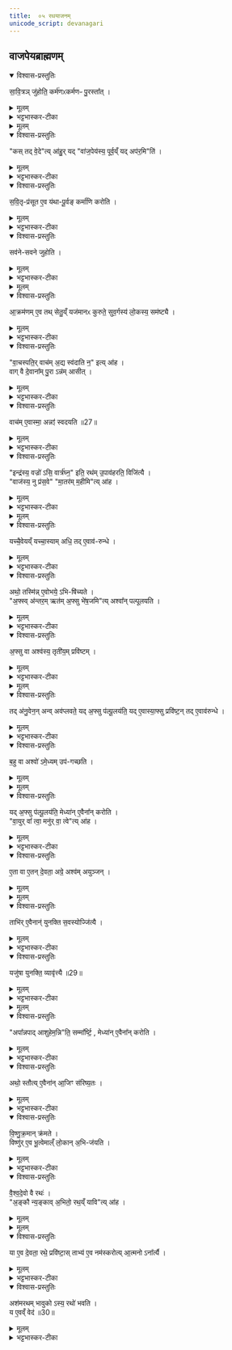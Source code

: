 ```yaml
---
title:  ०५ रथयाजनम्
unicode_script: devanagari
---
```

## वाजपेयब्राह्मणम्  
<details open><summary>विश्वास-प्रस्तुतिः</summary>

सा॒वि॒त्रञ् जु॑होति॒ कर्म॑णᳵकर्मणᳶ पु॒रस्ता᳚त् ।  
</details>

<details><summary>मूलम्</summary>

सा॒वि॒त्रञ् जु॑होति॒ कर्म॑णᳵकर्मणᳶ पु॒रस्ता᳚त् ।  
</details>

<details><summary>भट्टभास्कर-टीका</summary>

1 सावित्रं जुहोतीत्यादि ॥ 'देवसवितः प्रसुव' इति जुहिति कर्मणः दीक्षणीयादीनां पदार्थानामारम्भे ।
</details>


<details><summary>मूलम्</summary>

कस्तद्वे॒देत्या॑हुः ।
यद्वा॑ज॒पेय॑स्य॒ पूर्व॒य्ँयदप॑र॒मिति॑ ।
</details>

<details open><summary>विश्वास-प्रस्तुतिः</summary>

"कस् तद् वे॒दे"त्य् आ॑हु॒र् यद् "वा॑ज॒पेय॑स्य॒ पूर्व॒य्ँ यद् अप॑र॒मि"ति॑ ।  
</details>

<details><summary>मूलम्</summary>

"कस् तद् वे॒दे"त्य् आ॑हु॒र् यद् "वा॑ज॒पेय॑स्य॒ पूर्व॒य्ँ यद् अप॑र॒मि"ति॑ ।  
</details>

<details><summary>भट्टभास्कर-टीका</summary>

कस्तदित्यादि । यद्वाजपेयस्य पूर्वं कर्म यदपरं तत् को वेद जानाति इदं पूर्वमिदमपरमिति को वाजपेयस्य जानाति पौर्वापर्यस्य दुर्ज्ञानत्वात् वैकृतानां बहुत्वात् इत्याहुः । तस्मादसुज्ञानानां कर्मणामारम्भे सावित्रं जुहोति ।
</details>

<details open><summary>विश्वास-प्रस्तुतिः</summary>

स॒वि॒तृ-प्र॑सूत ए॒व य॑था-पू॒र्वङ् कर्मा॑णि करोति ।  
</details>

<details><summary>मूलम्</summary>

स॒वि॒तृ-प्र॑सूत ए॒व य॑था-पू॒र्वङ् कर्मा॑णि करोति ।  
</details>

<details><summary>भट्टभास्कर-टीका</summary>

सावित्रहोमेन उत्तराणि कर्माणि सवितृप्रसूतः सवित्रैवानुज्ञातो यथापूर्वं करोति येन पौर्वापर्येण प्रयुङ्क्ते । 'तृतीया कर्मणि'इति पूर्वपदप्रकृतिस्वरत्वम् ॥
</details>

<details open><summary>विश्वास-प्रस्तुतिः</summary>

सव॑ने-सवने जुहोति ।  
</details>

<details><summary>मूलम्</summary>

सव॑ने-सवने जुहोति ।  
</details>

<details><summary>भट्टभास्कर-टीका</summary>

2 सवनेसवन इति पक्षान्तरम् ॥ यथाऽऽहुः - 'सवनादौ सवनादौ जुहोति कर्मणः कर्मणो वा पुरस्तात्'इति । यद्वा - कर्मणः पुरस्तादित्युक्ते चोदयन्ति - वाजपेयस्य कर्मणां पौर्वापर्यं को वेद येनैवमुच्यते कर्मणः पुरस्तादिति, सति हि पौर्वापर्यज्ञाने आरम्भज्ञानभिति तस्मादयुक्तमेतदिति । तस्मात्सवनानां आरम्भे होमात् सवित्रैवानुज्ञातः कर्माण्यपि यथापूर्वं करोति ।
</details>


<details><summary>मूलम्</summary>

आ॒क्रम॑णमे॒व तथ्सेतु॒य्ँयज॑मानᳵ कुरुते ।
सु॒व॒र्गस्य॑ लो॒कस्य॒ सम॑ष्ट्यै ।
</details>

<details open><summary>विश्वास-प्रस्तुतिः</summary>

आ॒क्रम॑णम् ए॒व तथ् सेतु॒य्ँ यज॑मानᳵ कुरुते॒ सुव॒र्गस्य॑ लो॒कस्य॒ सम॑ष्ट्यै ।  
</details>

<details><summary>मूलम्</summary>

आ॒क्रम॑णम् ए॒व तथ् सेतु॒य्ँ यज॑मानᳵ कुरुते॒ सुव॒र्गस्य॑ लो॒कस्य॒ सम॑ष्ट्यै ।  
</details>

<details><summary>भट्टभास्कर-टीका</summary>

किञ्च - आक्रमणसाधनं सेतुं कुरुते यजमानः । सुवर्गस्य लोकस्य समष्ट्यै सम्यक्प्राप्त्यै भवति ॥
</details>

<details open><summary>विश्वास-प्रस्तुतिः</summary>

"वा॒चस्पति॒र् वाच॑म् अ॒द्य स्व॑दाति न॒" इत्य् आ॑ह ।  
वाग् वै दे॒वाना᳚म् पु॒रा ऽन्न॑म् आसीत् ।  
</details>

<details><summary>मूलम्</summary>

"वा॒चस्पति॒र् वाच॑म् अ॒द्य स्व॑दाति न॒" इत्य् आ॑ह ।  
वाग् वै दे॒वाना᳚म् पु॒रा ऽन्न॑म् आसीत् ।  
</details>

<details><summary>भट्टभास्कर-टीका</summary>

3 वाग्वा इत्यादि ॥ वागेव अन्नं देवानां पूर्वं आसीत् । वागेव स्थितिहेतुरासीत्, स्तुत्या च क्षुन्निवृत्तेः ।
</details>

<details open><summary>विश्वास-प्रस्तुतिः</summary>

वाच॑म् ए॒वास्मा॒ अन्नꣵ॑ स्वदयति ॥27॥  
</details>

<details><summary>मूलम्</summary>

वाच॑म् ए॒वास्मा॒ अन्नꣵ॑ स्वदयति ॥27॥  
</details>

<details><summary>भट्टभास्कर-टीका</summary>

तस्मात् अस्मै यजमानाय यजमानार्थं वाचमन्नं च स्वदयति स्वादु करोति ॥
</details>

<details open><summary>विश्वास-प्रस्तुतिः</summary>

"इन्द्र॑स्य॒ वज्रो॑ ऽसि॒ वार्त्र॑घ्न॒" इति॒ रथ॑म् उ॒पाव॑हरति॒ विजि॑त्यै ।  
"वाज॑स्य॒ नु प्र॑स॒वे" "मा॒तर॑म् म॒हीमि"त्य् आ॑ह ।
</details>

<details><summary>मूलम्</summary>

"इन्द्र॑स्य॒ वज्रो॑ ऽसि॒ वार्त्र॑घ्न॒" इति॒ रथ॑म् उ॒पाव॑हरति॒ विजि॑त्यै ।  
"वाज॑स्य॒ नु प्र॑स॒वे" "मा॒तर॑म् म॒हीमि"त्य् आ॑ह ।
</details>

<details><summary>भट्टभास्कर-टीका</summary>

4 उपावहरतीति ॥ रथवाहनादवतारयति इन्द्रसंबन्धात् विजित्यै च भवति ।
</details>


<details><summary>मूलम्</summary>

यच्चै॒वेयम् ।
यच्चा॒स्यामधि॑ ।
तदे॒वाव॑रुन्धे ।
</details>

<details open><summary>विश्वास-प्रस्तुतिः</summary>

यच्चै॒वेयय्ँ यच्चा॒स्याम् अधि॒ तद् ए॒वाव॑-रुन्धे ।  
</details>

<details><summary>मूलम्</summary>

यच्चै॒वेयय्ँ यच्चा॒स्याम् अधि॒ तद् ए॒वाव॑-रुन्धे ।  
</details>

<details><summary>भट्टभास्कर-टीका</summary>

यच्चेत्यादि । यच्चेयं पृथिवी यच्चास्यां पृथिव्यां अधि तत् द्वयं अवरुन्धे ।
</details>

<details open><summary>विश्वास-प्रस्तुतिः</summary>

अथो॒ तस्मि॑न्न् ए॒वोभये॒ ऽभि-षि॑च्यते ।  
"अ॒फ्स्व् अ॑न्तर॒म् ऋत॑म् अ॒फ्सु भे॑ष॒जमि"त्य् अश्वा᳚न् पल्पूलयति ।  
</details>

<details><summary>मूलम्</summary>

अथो॒ तस्मि॑न्न् ए॒वोभये॒ ऽभि-षि॑च्यते ।  
"अ॒फ्स्व् अ॑न्तर॒म् ऋत॑म् अ॒फ्सु भे॑ष॒जमि"त्य् अश्वा᳚न् पल्पूलयति ।  
</details>

<details><summary>भट्टभास्कर-टीका</summary>

अथो अपि च तस्मिन्नुभये उभयस्मिन् यथोक्ते पृथिव्यां पृथिव्यवस्थिते च पदार्थे अभिषिच्यते उभयविषयमैश्वर्यं प्राप्यते ॥
5 पल्पूलयति स्नापयति ॥
</details>

<details open><summary>विश्वास-प्रस्तुतिः</summary>

अ॒फ्सु वा अश्व॑स्य॒ तृती॑य॒म् प्रवि॑ष्टम् ।  
</details>

<details><summary>मूलम्</summary>

अ॒फ्सु वा अश्व॑स्य॒ तृती॑य॒म् प्रवि॑ष्टम् ।  
</details>

<details><summary>भट्टभास्कर-टीका</summary>

अप्सु वा इत्यादि । अश्वस्य तृतीयो भागः अप्सु प्रविष्टः तद्योनित्वादश्वस्य । 'पूरणाद्भागे तीयादन्'तेनाद्युदात्तत्वम् ।
</details>


<details><summary>मूलम्</summary>

तद॑नु॒वेन॒न्वव॑प्लवते ।
यद॒फ्सु प॑ल्पू॒लय॑ति ॥28॥  
यदे॒वास्या॒फ्सु प्रवि॑ष्टम् ।
तदे॒वाव॑रुन्धे ।
</details>

<details open><summary>विश्वास-प्रस्तुतिः</summary>

तद् अ॑नु॒वेन॒न् अन्व् अव॑प्लवते॒ यद् अ॒फ्सु प॑ल्पू॒लय॑ति॒ यद् ए॒वास्या॒फ्सु प्रवि॑ष्ट॒न् तद् ए॒वाव॑रुन्धे ।  
</details>

<details><summary>मूलम्</summary>

तद् अ॑नु॒वेन॒न् अन्व् अव॑प्लवते॒ यद् अ॒फ्सु प॑ल्पू॒लय॑ति॒ यद् ए॒वास्या॒फ्सु प्रवि॑ष्ट॒न् तद् ए॒वाव॑रुन्धे ।  
</details>

<details><summary>भट्टभास्कर-टीका</summary>

तदन्वित्यादि । यस्मादिदमश्वमप्सु पल्पूलयति तन्मन्यामहे तदेव तृतीयं अनुवेनन् अनुकामयमानोऽवप्लवते । वेनतिः कान्तिकर्मा । उ इत्यवधारणे ।  
यद्वा - अश्वस्य अप्सु यत् तृतीयं प्रविष्टं तदनु तल्लक्षीकृत्य तं तृतीयं भागमश्वं प्रापयितुं नु इति क्षिप्रं वा वितर्के, नूनं तदन्वेव एनमवप्लवते अवप्लवयति ।  
यद्वा - अश्व एवोच्यते - तदेव तृतीयमनु नूनमेनदवप्लवतेऽश्वः अप्सु मज्जति । एनदिति क्रियाविशेषणं, छान्दसमाद्युदात्तत्वम् । 'तन्वादीनाम्'इत्युवङ् ॥
</details>

<details open><summary>विश्वास-प्रस्तुतिः</summary>

ब॒हु वा अश्वो॑ ऽमे॒ध्यम् उप॑-गच्छति ।  
</details>

<details><summary>मूलम्</summary>

ब॒हु वा अश्वो॑ ऽमे॒ध्यम् उप॑-गच्छति ।  
</details>


<details><summary>मूलम्</summary>

यद॒फ्सु प॑ल्पू॒लय॑ति ।
मेध्या॑ने॒वैना᳚न्करोति ।
</details>

<details open><summary>विश्वास-प्रस्तुतिः</summary>

यद् अ॒फ्सु प॑ल्पू॒लय॑ति॒ मेध्या॑न् ए॒वैना᳚न् करोति ।  
"वा॒युर् वा᳚ त्वा॒ मनु॑र् वा॒ त्वे"त्य् आ॑ह ।  
</details>

<details><summary>मूलम्</summary>

यद् अ॒फ्सु प॑ल्पू॒लय॑ति॒ मेध्या॑न् ए॒वैना᳚न् करोति ।  
"वा॒युर् वा᳚ त्वा॒ मनु॑र् वा॒ त्वे"त्य् आ॑ह ।  
</details>

<details><summary>भट्टभास्कर-टीका</summary>

6 बहु वा इत्यादि ॥ अश्वः खलु पृथिव्यां भ्रमन् बहु अमेध्यं अयज्ञार्हरूपं उपगच्छति प्राप्नोति । मेध्यं मेधार्हं । न भवतीत्यमेध्यम् । 'ययतोश्चातदर्थे'इत्युत्तरपदान्तोदात्तत्वम् । तस्मात्पल्पूलनया मेध्यान् अश्वान् करोति ॥
</details>

<details open><summary>विश्वास-प्रस्तुतिः</summary>

ए॒ता वा ए॒तन् दे॒वता॒ अग्रे॒ अश्व॑म् अयुञ्जन् ।  
</details>

<details><summary>मूलम्</summary>

ए॒ता वा ए॒तन् दे॒वता॒ अग्रे॒ अश्व॑म् अयुञ्जन् ।  
</details>


<details><summary>मूलम्</summary>

ताभि॑रे॒वैनान्॑युनक्ति ।
स॒वस्योज्जि॑त्यै ।
</details>

<details open><summary>विश्वास-प्रस्तुतिः</summary>

ताभि॑र्  ए॒वैनान्॑ युनक्ति स॒वस्योज्जि॑त्यै ।  
</details>

<details><summary>मूलम्</summary>

ताभि॑र्  ए॒वैनान्॑ युनक्ति स॒वस्योज्जि॑त्यै ।  
</details>

<details><summary>भट्टभास्कर-टीका</summary>

7 एता वा इत्यादि ॥ गतम् । सवस्य यज्ञस्य उज्जित्यै उज्जयाय भवति विशिष्टदेवताप्रकरणाभावात् ।
</details>

<details open><summary>विश्वास-प्रस्तुतिः</summary>

यजु॑षा युनक्ति॒ व्यावृ॑त्त्यै ॥29॥  
</details>

<details><summary>मूलम्</summary>

यजु॑षा युनक्ति॒ व्यावृ॑त्त्यै ॥29॥  
</details>

<details><summary>भट्टभास्कर-टीका</summary>

यजुषा मन्त्रेण योजनं व्यावृत्यै भवति । यजुर्वेदपठितत्वादृगेव यजुरुच्यते ।
</details>


<details><summary>मूलम्</summary>

"अपा᳚न्नपाद् आशुहेम॒न्नि"ति॒ सम्मा᳚र्ष्टि ।  

मेध्या॑न् ए॒वैना᳚न् करोति ।
</details>

<details open><summary>विश्वास-प्रस्तुतिः</summary>

"अपा᳚न्नपाद् आशुहेम॒न्नि"ति॒ सम्मा᳚र्ष्टि॒ , मेध्या॑न् ए॒वैना᳚न् करोति ।
</details>

<details><summary>मूलम्</summary>

"अपा᳚न्नपाद् आशुहेम॒न्नि"ति॒ सम्मा᳚र्ष्टि॒ , मेध्या॑न् ए॒वैना᳚न् करोति ।
</details>

<details><summary>भट्टभास्कर-टीका</summary>

संमार्ष्टि संमार्जनेन मेध्यान् मेधार्हात् एनाम् करोति ।
</details>

<details open><summary>विश्वास-प्रस्तुतिः</summary>

अथो॒ स्तौत्य् ए॒वैना॑न् आ॒जिꣳ स॑रिष्य॒तः ।  
</details>

<details><summary>मूलम्</summary>

अथो॒ स्तौत्य् ए॒वैना॑न् आ॒जिꣳ स॑रिष्य॒तः ।  
</details>

<details><summary>भट्टभास्कर-टीका</summary>

अथो अपिच आजिं युद्धं सरिष्यतः आजिधावनं करिष्यतोऽश्वान् एवं स्तौति दुष्करे कर्मणि व्यवस्थापयितुं उत्तेजयति अपांनपादादिभिः पदैः ॥
</details>

<details open><summary>विश्वास-प्रस्तुतिः</summary>

वि॒ष्णु॒क्र॒मान् क्र॑मते ।  
विष्णु॑र् ए॒व भू॒त्वेमाल्ँ  लो॒कान् अ॒भि-ज॑यति ।  
</details>

<details><summary>मूलम्</summary>

वि॒ष्णु॒क्र॒मान् क्र॑मते ।  
विष्णु॑र् ए॒व भू॒त्वेमाल्ँ  लो॒कान् अ॒भि-ज॑यति ।  
</details>

<details><summary>भट्टभास्कर-टीका</summary>

8 विष्णुक्रमानित्यादि ॥ गतम् । "विष्णोः क्रमोसि' इत्यादयो विष्णुक्रमाः ।
</details>

<details open><summary>विश्वास-प्रस्तुतिः</summary>

वै॒श्व॒दे॒वो वै रथः॑ ।  
"अ॒ङ्कौ न्य॒ङ्काव् अ॒भितो॒ रथ॒य्ँ यावि"त्य् आ॑ह ।  
</details>

<details><summary>मूलम्</summary>

वै॒श्व॒दे॒वो वै रथः॑ ।  
"अ॒ङ्कौ न्य॒ङ्काव् अ॒भितो॒ रथ॒य्ँ यावि"त्य् आ॑ह ।  
</details>


<details><summary>मूलम्</summary>

या ए॒व दे॒वता॒ रथे॒ प्रवि॑ष्टाः ।  
ताभ्य॑ ए॒व नम॑स्करोति ।  
आ॒त्मनोऽना᳚र्त्यै ।
</details>

<details open><summary>विश्वास-प्रस्तुतिः</summary>

या ए॒व दे॒वता॒ रथे॒ प्रवि॑ष्टा॒स् ताभ्य॑ ए॒व नम॑स्करोत्य्  आ॒त्मनो ऽना᳚र्त्यै ।
</details>

<details><summary>मूलम्</summary>

या ए॒व दे॒वता॒ रथे॒ प्रवि॑ष्टा॒स् ताभ्य॑ ए॒व नम॑स्करोत्य्  आ॒त्मनो ऽना᳚र्त्यै ।
</details>

<details><summary>भट्टभास्कर-टीका</summary>

वैश्वदेवो वा इति । विश्वेषां देवानां'वाहनत्वात् । 'अङ्कौ न्यङ्कौ'8हति रथोपचारेण रथे प्रविष्टानां देवतानां नमस्कारः पूजा कृता भवति ।  
आत्मनोऽनार्त्यै च भवति ।
</details>

<details open><summary>विश्वास-प्रस्तुतिः</summary>

अश॑मरथम् भावुको ऽस्य॒ रथो॑ भवति ।  
य ए॒वव्ँ वेद॑ ॥30॥  
</details>

<details><summary>मूलम्</summary>

अश॑मरथम् भावुको ऽस्य॒ रथो॑ भवति ।  
य ए॒वव्ँ वेद॑ ॥30॥  
</details>

<details><summary>भट्टभास्कर-टीका</summary>

अशमरथंभावुक इति । एवं वेदिता यो वाजपेयेन यजते अस्य रथोऽशमरथंभावुको भवति शमरथाः शमरंहणाः शमरतयो वा निवृत्तोद्योगाः शमरथीभवितुं शीलं यस्य स शमरथंभावुकः । छान्दसः उकञ्प्रत्ययः । ततो नञ्समासे अव्ययपूर्वपदप्रकृतिस्वरत्वम् ॥

इति तृतीये पञ्चमोऽनुवाकः ॥  

</details>

